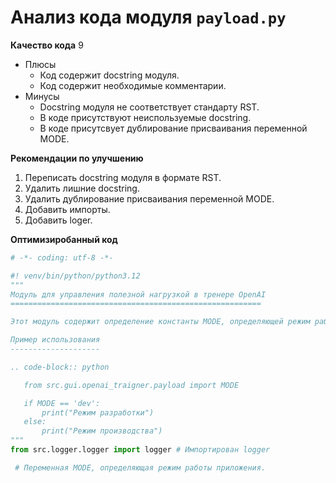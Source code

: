 # Анализ кода модуля `payload.py`

**Качество кода**
9
-  Плюсы
    - Код содержит docstring модуля.
    - Код содержит необходимые комментарии.
-  Минусы
    - Docstring модуля не соответствует стандарту RST.
    - В коде присутствуют неиспользуемые docstring.
    - В коде присутсвует дублирование присваивания переменной MODE.

**Рекомендации по улучшению**

1.  Переписать docstring модуля в формате RST.
2.  Удалить лишние docstring.
3.  Удалить дублирование присваивания переменной MODE.
4.  Добавить импорты.
5.  Добавить loger.

**Оптимизиробанный код**

```python
# -*- coding: utf-8 -*-

#! venv/bin/python/python3.12
"""
Модуль для управления полезной нагрузкой в тренере OpenAI
========================================================

Этот модуль содержит определение константы MODE, определяющей режим работы приложения.

Пример использования
--------------------

.. code-block:: python

   from src.gui.openai_trаigner.payload import MODE

   if MODE == 'dev':
       print("Режим разработки")
   else:
       print("Режим производства")
"""
from src.logger.logger import logger # Импортирован logger

 # Переменная MODE, определяющая режим работы приложения.

```